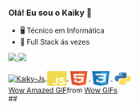 ### Olá! Eu sou o Kaiky 👋

- 🖥 Técnico em Informática
- 🚀 Full Stack ás vezes

<div>
  <a href="https://github.com/KaikyTDOM">
  <img height="180em" src="https://github-readme-stats.vercel.app/api?username=KaikyTDOM&show_icons=true&theme=dark&include_all_commits=true&count_private=true"/>
  <img height="180em" src="https://github-readme-stats.vercel.app/api/top-langs/?username=KaikyTDOM&layout=compact&langs_count=16&theme=dark"/>
</div>

<div style="display: inline_block"><br>
  <img align="center" alt="Kaiky-Js" height="30" width="40"
src="https://cdn.jsdelivr.net/gh/devicons/devicon/icons/php/php-original.svg" />
  <img align="center" alt="Kaiky-Js" height="30" width="40" src="https://raw.githubusercontent.com/devicons/devicon/master/icons/javascript/javascript-plain.svg">
  <img align="center" alt="Kaiky-HTML" height="30" width="40" src="https://raw.githubusercontent.com/devicons/devicon/master/icons/html5/html5-original.svg">
  <img align="center" alt="Kaiky-CSS" height="30" width="40" src="https://raw.githubusercontent.com/devicons/devicon/master/icons/css3/css3-original.svg">
  <img align="center" alt="Kaiky-Python" height="30" width="40" src="https://raw.githubusercontent.com/devicons/devicon/master/icons/python/python-original.svg">
</div>
<div class="tenor-gif-embed" data-postid="15830829" data-share-method="host" data-aspect-ratio="1.78771" data-width="100%">
  <a href="https://tenor.com/view/wow-amazed-wink-gif-15830829">Wow Amazed GIF</a>from 
  <a href="https://tenor.com/search/wow-gifs">Wow GIFs</a></div> 
<script type="text/javascript" async src="https://tenor.com/embed.js"></script>
##
